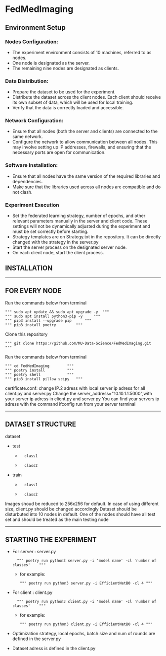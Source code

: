 # FedMedImaging

## Environment Setup
### Nodes Configuration:

*	The experiment environment consists of 10 machines, referred to as nodes.
*	One node is designated as the server.
*	The remaining nine nodes are designated as clients.
  
### Data Distribution:

*	Prepare the dataset to be used for the experiment.
*	Distribute the dataset across the client nodes. Each client should receive its own subset of data, which will be used for local training.
*	Verify that the data is correctly loaded and accessible.

### Network Configuration:

*	Ensure that all nodes (both the server and clients) are connected to the same network.
*	Configure the network to allow communication between all nodes. This may involve setting up IP addresses, firewalls, and ensuring that the necessary ports are open for communication.

### Software Installation:

*	Ensure that all nodes have the same version of the required libraries and dependencies.
*	Make sure that the libraries used across all nodes are compatible and do not clash.

### Experiment Execution

*	Set the federated learning strategy, number of epochs, and other relevant parameters manually in the server and client code. These settings will not be dynamically adjusted during the experiment and must be set correctly before starting.
*	Strategy templates are on Strategy.txt in the repository. It can be directly changed with the strategy in the server.py
*	Start the server process on the designated server node.
*	On each client node, start the client process.



## INSTALLATION 
-----------------------------------
FOR EVERY NODE
-----------------------------------
Run the commands below from terminal

	"""	sudo apt update && sudo apt upgrade -y	"""
	"""	sudo apt install python3-pip -y		"""
	"""	pip3 install --upgrade pip		"""
	"""	pip3 install poetry			"""

Clone this repository

 	"""	git clone https://github.com/MU-Data-Science/FedMedImaging.git	"""

Run the commands below from terminal

 	"""	cd FedMedImaging		"""
 	"""	poetry install			"""
	"""	poetry shell			"""
	"""	pip3 install pillow scipy	"""
 
certificate.conf: change IP.2 adress with local server ip adress for all client.py and server.py
Change the server_address="10.10.1.1:5000",with your server ip adress in client.py and server.py
You can find your servers ip adress with the command ifconfig run from your server terminal

-----------------------------------
DATASET STRUCTURE
-----------------------------------
dataset
-  	test
	-		class1
	-		class2
-	train
	-		class1
	-		class2

Images shoud be reduced to 256x256 for default. In case of using different size, client.py should be changed accordingly
Dataset should be disturbuted into 10 nodes in default. One of the nodes should have all test set and should be treated as the main testing node


-----------------------------------
STARTING THE EXPERIMENT
-----------------------------------
- For server : server.py
		
		"""	poetry run python3 server.py -i 'model name' -cl 'number of classes'	"""
  *	for example:
  
    	""" poetry run python3 server.py -i EfficientNetB0 -cl 4 """
    
- For client : client.py

		"""	poetry run python3 client.py -i 'model name' -cl 'number of classes'	"""
   *	for example:   
  	
    		""" poetry run python3 client.py -i EfficientNetB0 -cl 4 """

- Optimization strategy, local epochs, batch size and num of rounds are defined in the server.py
- Dataset adress is defined in the client.py




